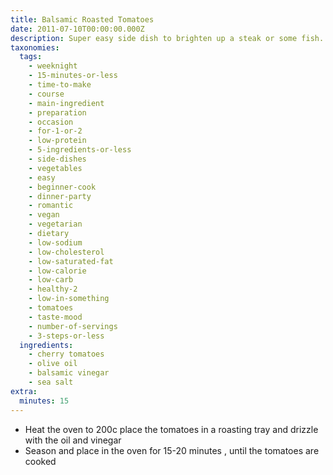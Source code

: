```yaml
---
title: Balsamic Roasted Tomatoes
date: 2011-07-10T00:00:00.000Z
description: Super easy side dish to brighten up a steak or some fish.
taxonomies:
  tags:
    - weeknight
    - 15-minutes-or-less
    - time-to-make
    - course
    - main-ingredient
    - preparation
    - occasion
    - for-1-or-2
    - low-protein
    - 5-ingredients-or-less
    - side-dishes
    - vegetables
    - easy
    - beginner-cook
    - dinner-party
    - romantic
    - vegan
    - vegetarian
    - dietary
    - low-sodium
    - low-cholesterol
    - low-saturated-fat
    - low-calorie
    - low-carb
    - healthy-2
    - low-in-something
    - tomatoes
    - taste-mood
    - number-of-servings
    - 3-steps-or-less
  ingredients:
    - cherry tomatoes
    - olive oil
    - balsamic vinegar
    - sea salt
extra:
  minutes: 15
---
```

 - Heat the oven to 200c place the tomatoes in a roasting tray and drizzle with the oil and vinegar
 - Season and place in the oven for 15-20 minutes , until the tomatoes are cooked
